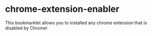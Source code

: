 # chrome-extension-enabler
This bookmarklet allows you to installed any chrome extension that is disabled by Chrome!
